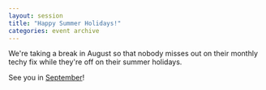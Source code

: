 ```yaml
---
layout: session
title: "Happy Summer Holidays!"
categories: event archive
---
```


We're taking a break in August so that nobody misses out on their monthly techy fix while
they're off on their summer holidays.

See you in <a href="{% post_url 2014-09-04-september-2014 %}">September</a>!

